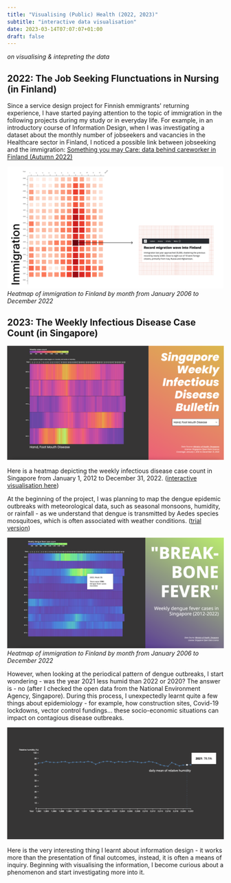 ```yaml
---
title: "Visualising (Public) Health (2022, 2023)"
subtitle: "interactive data visualisation"
date: 2023-03-14T07:07:07+01:00
draft: false
---
```


*on visualising & intepreting the data*

## 2022: The Job Seeking Flunctuations in Nursing (in Finland)

Since a service design project for Finnish emmigrants' returning experience, I have started paying attention to the topic of immigration in the following projects during my study or in everyday life. For example, in an introductory course of Information Design, when I was investigating a dataset about the monthly number of jobseekers and vacancies in the Healthcare sector in Finland, I noticed a possible link between jobseeking and the immigration: [Something you may Care: data behind careworker in Finland (Autumn 2022)](https://www.figma.com/proto/rKyJDHJ89ELLG81i1tmDuE/Information-Design?page-id=0%3A1&node-id=2-8&viewport=236%2C-267%2C0.21&scaling=contain&starting-point-node-id=2%3A8)

[![Immigration heatmap](./images/immigration-heatmap.jpg)](./images/immigration-heatmap.jpg)
*Heatmap of immigration to Finland by month from January 2006 to December 2022*

## 2023: The Weekly Infectious Disease Case Count (in Singapore)

[![Hand Food Mouth Disease Weekly Count Heatmap](./images/2023--singapore-hand-foot-mouth.png)](./images/2023--singapore-hand-foot-mouth.png)

Here is a heatmap depicting the weekly infectious disease case count in Singapore from January 1, 2012 to December 31, 2022. ([interactive visualisation here](https://l-lu-u.github.io/singapore-weekly-infectious-disease-bulletin/))

At the beginning of the project, I was planning to map the dengue epidemic outbreaks with meteorological data, such as seasonal monsoons, humidity, or rainfall - as we understand that dengue is transmitted by Aedes species mosquitoes, which is often associated with weather conditions. ([trial version](https://l-lu-u.github.io/weekly-dengue-cases/))

[![Dengue plot](./images/dengue-plot.png)](./images/dengue-plot.png)
*Heatmap of immigration to Finland by month from January 2006 to December 2022*

However, when looking at the periodical pattern of dengue outbreaks, I start wondering - was the year 2021 less humid than 2022 or 2020? The answer is - no (after I checked the open data from the National Environment Agency, Singapore). During this process, I unexpectedly learnt quite a few things about epidemiology - for example, how construction sites, Covid-19 lockdowns, vector control fundings… these socio-economic situations can impact on contagious disease outbreaks. 

[![Relative humidity plot](./images/dengue-plot-humidity.png)](./images/dengue-plot-humidity.png)

Here is the very interesting thing I learnt about information design - it works more than the presentation of final outcomes, instead, it is often a means of inquiry. Beginning with visualising the information, I become curious about a phenomenon and start investigating more into it.
